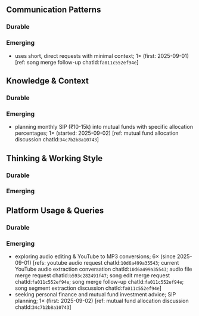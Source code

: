 ## Communication Patterns
### Durable

### Emerging
- uses short, direct requests with minimal context; 1× (first: 2025-09-01) [ref: song merge follow-up chatId:`fa011c552ef94e`]

## Knowledge & Context
### Durable

### Emerging
- planning monthly SIP (₹10-15k) into mutual funds with specific allocation percentages; 1× (started: 2025-09-02) [ref: mutual fund allocation discussion chatId:`34c7b2b8a10743`]

## Thinking & Working Style
### Durable

### Emerging

## Platform Usage & Queries
### Durable

### Emerging
- exploring audio editing & YouTube to MP3 conversions; 6× (since 2025-09-01) [refs: youtube audio request chatId:`10d6a499a35543`; current YouTube audio extraction conversation chatId:`10d6a499a35543`; audio file merge request chatId:`b593c282491f47`; song edit merge request chatId:`fa011c552ef94e`; song merge follow-up chatId:`fa011c552ef94e`; song segment extraction discussion chatId:`fa011c552ef94e`]
- seeking personal finance and mutual fund investment advice; SIP planning; 1× (first: 2025-09-02) [ref: mutual fund allocation discussion chatId:`34c7b2b8a10743`]